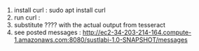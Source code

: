1) install curl : sudo apt install curl
2) run curl : 
3) substitute ???? with the actual output from tesseract
4) see posted messages : http://ec2-34-203-214-164.compute-1.amazonaws.com:8080/sustlabi-1.0-SNAPSHOT/messages
